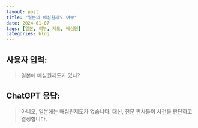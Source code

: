 ```yaml
---
layout: post
title: "일본의 배심원제도 여부"
date: 2024-01-07
tags: [일본, 여부, 제도, 배심원]
categories: blog
---
```


## 사용자 입력:
> 일본에 배심원제도가 있나?

## ChatGPT 응답:
> 아니오, 일본에는 배심원제도가 없습니다. 대신, 전문 판사들이 사건을 판단하고 결정합니다.

